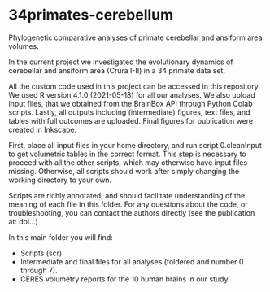# 34primates-cerebellum
Phylogenetic comparative analyses of primate cerebellar and ansiform area volumes.

In the current project we investigated the evolutionary dynamics of cerebellar and ansiform area (Crura I-II) in a 34 primate data set.

All the custom code used in this project can be accessed in this repository. We used R version 4.1.0 (2021-05-18) for all our analyses. 
We also upload input files, that we obtained from the BrainBox API through Python Colab scripts.
Lastly, all outputs including (intermediate) figures, text files, and tables with full outcomes are uploaded. 
Final figures for publication were created in Inkscape.



First, place all input files in your home directory, and run script 0.cleanInput to get volumetric tables in the correct format. 
This step is necessary to proceed with all the other scripts, which may otherwise have input files missing.
Otherwise, all scripts should work after simply changing the working directory to your own.


Scripts are richly annotated, and should facilitate understanding of the meaning of each file in this folder.
For any questions about the code, or troubleshooting, you can contact the authors directly (see the publication at: doi...)



In this main folder you will find:
- Scripts (scr)
- Intermediate and final files for all analyses (foldered and number 0 through 7).
- CERES volumetry reports for the 10 human brains in our study.
.

